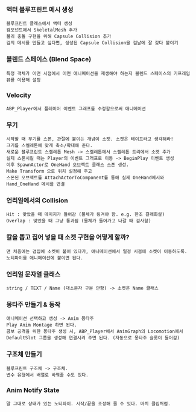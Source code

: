 ### 액터 블루프린트 메시 생성

    블루프린트 클래스에서 액터 생성
    컴포넌트에서 SkeletalMesh 추가
    물리 충돌 구현을 위해 Capsule Collision 추가
    검의 메시를 만들고 싶다면, 생성된 Capsule Collision을 검날에 잘 갖다 붙이기

### 블렌드 스페이스 (Blend Space)

    특정 객체가 어떤 시점에서 어떤 애니메이션을 재생해야 하는지 블렌드 스페이스의 키프레임 뷰를 이용해 설정


### Velocity

    ABP_Player에서 플레이어 이벤트 그래프를 수정함으로써 애니메이션


### 무기

    시작할 때 무기를 스폰, 관절에 붙이는 개념이 소켓. 소켓은 테이프라고 생각해라!
    크기를 스켈레톤에 맞게 축소/확대해 준다.
    새로운 블루프린트 스켈레톤 Mesh -> 스켈레톤에서 스켈레톤 트리에서 소켓 추가
    실제 스폰시킬 때는 Player의 이벤트 그래프로 이동 -> BeginPlay 이벤트 생성
    이후 SpawnActor로 OneHand 오브젝트 클래스 스폰 생성.
    Make Transform 으로 위치 설정해 주고
    스폰된 오브젝트를 AttachActorToComponent를 통해 실제 OneHand메시와 Hand_OneHand 메시를 연결

### 언리얼에서의 Collision

    Hit : 맞았을 때 데미지가 들어감 (물체가 튕겨야 함. e.g. 한조 갈래화살)
    Overlap : 맞았을 때 그냥 통과됨 (물체가 들어가고 나갈 때 검사함)

### 칼을 뽑고 집어 넣을 때 소켓 구현을 어떻게 할까?

    맨 처음에는 검집에 소켓이 붙어 있다가, 애니메이션에서 일정 시점에 소켓이 이동하도록.
    노티파이를 애니메이션에 붙이면 된다.


### 언리얼 문자열 클래스

    string / TEXT / Name (대소문자 구분 안함) -> 소켓은 Name 클래스

### 몽타주 만들기 & 동작

    애니메이션 선택하고 생성 -> Anim 몽타주
    Play Anim Montage 하면 된다.
    콤보 공격을 위한 몽타주 생성 시, ABP_Player에서 AnimGraph의 Locomotion에서 DefaultSlot 그룹을 생성해 연결시켜 주면 된다. (자동으로 몽타주 슬롯이 들어감)

### 구조체 만들기

    블루프린트 구조체 -> 구조체.
    변수 유형에서 배열로 바꿔줄 수도 있다.

### Anim Notify State

    말 그대로 상태가 있는 노티파이. 시작/끝을 조정해 줄 수 있다. 마치 클립처럼.

